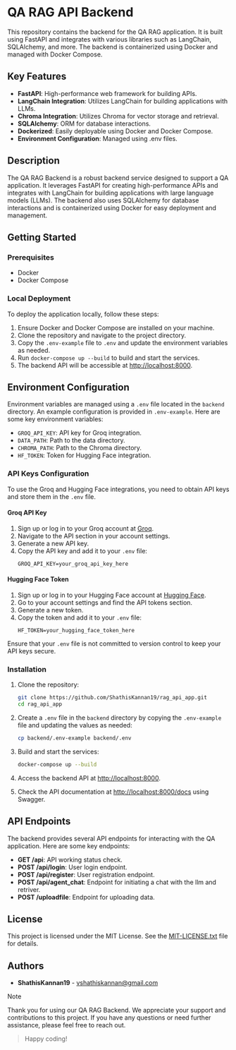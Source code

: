 # QA RAG API Backend

This repository contains the backend for the QA RAG application. It is built using FastAPI and integrates with various libraries such as LangChain, SQLAlchemy, and more. The backend is containerized using Docker and managed with Docker Compose.

## Key Features

- **FastAPI**: High-performance web framework for building APIs.
- **LangChain Integration**: Utilizes LangChain for building applications with LLMs.
- **Chroma Integration**: Utilizes Chroma for vector storage and retrieval.
- **SQLAlchemy**: ORM for database interactions.
- **Dockerized**: Easily deployable using Docker and Docker Compose.
- **Environment Configuration**: Managed using .env files.

## Description

The QA RAG Backend is a robust backend service designed to support a QA application. It leverages FastAPI for creating high-performance APIs and integrates with LangChain for building applications with large language models (LLMs). The backend also uses SQLAlchemy for database interactions and is containerized using Docker for easy deployment and management.

## Getting Started

### Prerequisites

- Docker
- Docker Compose

### Local Deployment

To deploy the application locally, follow these steps:

1. Ensure Docker and Docker Compose are installed on your machine.
2. Clone the repository and navigate to the project directory.
3. Copy the `.env-example` file to `.env` and update the environment variables as needed.
4. Run `docker-compose up --build` to build and start the services.
5. The backend API will be accessible at [http://localhost:8000](http://localhost:8000).

## Environment Configuration

Environment variables are managed using a `.env` file located in the `backend` directory. An example configuration is provided in `.env-example`. Here are some key environment variables:

- `GROQ_API_KEY`: API key for Groq integration.
- `DATA_PATH`: Path to the data directory.
- `CHROMA_PATH`: Path to the Chroma directory.
- `HF_TOKEN`: Token for Hugging Face integration.

### API Keys Configuration

To use the Groq and Hugging Face integrations, you need to obtain API keys and store them in the `.env` file.

#### Groq API Key

1. Sign up or log in to your Groq account at [Groq](https://groq.com).
2. Navigate to the API section in your account settings.
3. Generate a new API key.
4. Copy the API key and add it to your `.env` file:
    ```env
    GROQ_API_KEY=your_groq_api_key_here
    ```

#### Hugging Face Token

1. Sign up or log in to your Hugging Face account at [Hugging Face](https://huggingface.co).
2. Go to your account settings and find the API tokens section.
3. Generate a new token.
4. Copy the token and add it to your `.env` file:
    ```env
    HF_TOKEN=your_hugging_face_token_here
    ```

Ensure that your `.env` file is not committed to version control to keep your API keys secure.

### Installation

1. Clone the repository:
    ```sh
    git clone https://github.com/ShathisKannan19/rag_api_app.git
    cd rag_api_app
    ```

2. Create a `.env` file in the `backend` directory by copying the `.env-example` file and updating the values as needed:
    ```sh
    cp backend/.env-example backend/.env
    ```

3. Build and start the services:
    ```sh
    docker-compose up --build
    ```

4. Access the backend API at [http://localhost:8000](http://localhost:8000).

5. Check the API documentation at [http://localhost:8000/docs](http://localhost:8000/docs) using Swagger.

## API Endpoints

The backend provides several API endpoints for interacting with the QA application. Here are some key endpoints:

- **GET /api**: API working status check.
- **POST /api/login**: User login endpoint.
- **POST /api/register**: User registration endpoint.
- **POST /api/agent_chat**: Endpoint for initiating a chat with the llm and retriver.
- **POST /uploadfile**: Endpoint for uploading data.

## License

This project is licensed under the MIT License. See the [MIT-LICENSE.txt](MIT-LICENSE.txt) file for details.

## Authors

- **ShathisKannan19** - [vshathiskannan@gmail.com](mailto:vshathiskannan@gmail.com)

> [!NOTE]  
> Thank you for using our QA RAG Backend. We appreciate your support and contributions to this project. If you have any questions or need further assistance, please feel free to reach out.

> Happy coding!